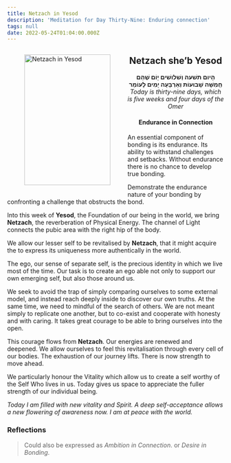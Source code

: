 ```yaml
---
title: Netzach in Yesod
description: 'Meditation for Day Thirty-Nine: Enduring connection'
tags: null
date: 2022-05-24T01:04:00.000Z
---
```


<a href="https://www.chabad.org/holidays/sefirah/omer-count_cdo/jewish/Count-the-Omer.htm">
<i class="fa fa-file" aria-hidden="true"></i></a>

<figure style='float: left'>
 <a href='/posts/img/freedom/week6/6.4-Netzach_in_Yesod.png' target="_blank">
   <img src='/posts/img/freedom/week6/6.4-Netzach_in_Yesod_s.png' alt='Netzach in Yesod' width='200' height='304' />
 </a>
</figure>

<div style="text-align:center">
<h2>Netzach she’b Yesod</h2>
<span dir="rtl"><b>הָיום תשׁעה וְשׁלושׁים יָוֹם שֶׁהֵם חְַמִשָּׁה שָׁבוּעוֹת וְאַרְבָּעָה יָמִים לָעוֹמֵר</b></span>
<br />
<i>ֹToday is thirty-nine days, which is five weeks and four days of the Omer</i>
</p>

<h4>Endurance in Connection</h4>

</div>

<div class="abstract">

An essential component of bonding is its endurance. Its ability to withstand challenges and setbacks. Without endurance there is no chance to develop true bonding.

Demonstrate the endurance nature of your bonding by confronting a challenge that obstructs the bond.

</div>

Into this week of **Yesod**, the Foundation of our being in the world, we bring **Netzach**, the reverberation of Physical Energy. The channel of Light connects the pubic area with the right hip of the body.

We allow our lesser self to be revitalised by **Netzach**, that it might acquire the to express its uniqueness more authentically in the world.

The ego, our sense of separate self, is the precious identity in which we live most of the time. Our task is to create an ego able not only to support our own emerging self, but also those around us.

We seek to avoid the trap of simply comparing ourselves to some external model, and instead reach deeply inside to discover our own truths. At the same time, we need to mindful of the search of others. We are not meant simply to replicate one another, but to co-exist and cooperate with honesty and with caring. It takes great courage to be able to bring ourselves into the open.

This courage flows from **Netzach**. Our energies are renewed and deepened. We allow ourselves to feel this revitalisation through every cell of our bodies. The exhaustion of our journey lifts. There is now strength to move ahead.

We particularly honour the Vitality which allow us to create a self worthy of the Self Who lives in us. Today gives us space to appreciate the fuller strength of our individual being.

<div class="abstract">

_Today I am filled with new vitality and Spirit. A deep self-acceptance allows a new flowering of awareness now. I am at peace with the world._

</div>

<h3>Reflections</h3>

<div class="note">

> Could also be expressed as
> _Ambition in Connection_.
> or
> _Desire in Bonding_.

</div>
